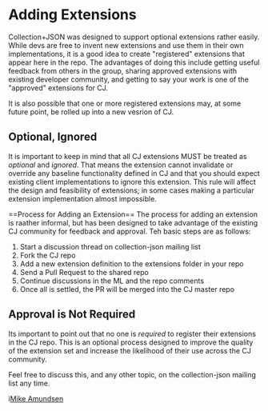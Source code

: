 # Adding Extensions

Collection+JSON was designed to support optional extensions rather easily. 
While devs are free to invent new extensions and use them in their own
implementations, it is a good idea to create "registered" extensions that
appear here in the repo. The advantages of doing this include getting useful
feedback from others in the group, sharing approved extensions with existing
developer community, and getting to say your work is one of the "approved"
extensions for CJ.

It is also possible that one or more registered extensions may, at some future point, be rolled up into a new vesrion of CJ.

## Optional, Ignored
It is important to keep in mind that all CJ extensions MUST be treated as _optional_ and _ignored_. That means the extension cannot invalidate or override any baseline functionality defined in CJ and that you should expect existing client implementations to ignore this extension. This rule will affect the design and feasibility of extensions; in some cases making a particular extension implementation almost impossible. 

==Process for Adding an Extension==
The process for adding an extension is raather informal, but has been designed
to take advantage of the existing CJ community for feedback and approval. Teh
basic steps are as follows:

 1. Start a discussion thread on collection-json mailing list
 2. Fork the CJ repo
 3. Add a new extension definition to the extensions folder in your repo
 4. Send a Pull Request to the shared repo
 5. Continue discussions in the ML and the repo comments
 6. Once all is settled, the PR will be merged into the CJ master repo
      
## Approval is Not Required
Its important to point out that no one is _required_ to register their extensions in the CJ repo. This is an optional process designed to improve the quality of the extension set and increase the likelihood of their use across the CJ community. 
      
Feel free to discuss this, and any other topic, on the collection-json mailing list any time.
      
i<a href="http://twitter.com/mamund" title="@mamund">Mike Amundsen</a>
